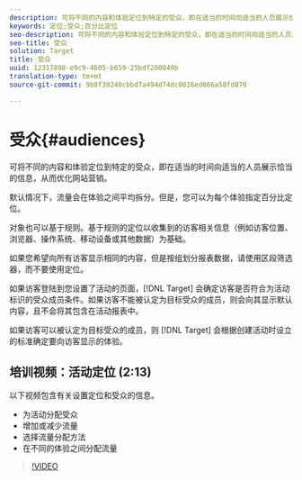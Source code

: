 ```yaml
---
description: 可将不同的内容和体验定位到特定的受众，即在适当的时间向适当的人员展示恰当的信息，从而优化网站营销。
keywords: 定位;受众;百分比定位
seo-description: 可将不同的内容和体验定位到特定的受众，即在适当的时间向适当的人员展示恰当的信息，从而优化网站营销。
seo-title: 受众
solution: Target
title: 受众
uuid: 12317898-e9c9-4605-b659-25bdf200849b
translation-type: tm+mt
source-git-commit: 9b8f39240cbbd7a494d74dc0016ed666a58fd870

---
```



# 受众{#audiences}

可将不同的内容和体验定位到特定的受众，即在适当的时间向适当的人员展示恰当的信息，从而优化网站营销。

默认情况下，流量会在体验之间平均拆分。但是，您可以为每个体验指定百分比定位。

对象也可以基于规则。基于规则的定位以收集到的访客相关信息（例如访客位置、浏览器、操作系统、移动设备或其他数据）为基础。

如果您希望向所有访客显示相同的内容，但是按组划分报表数据，请使用区段筛选器，而不要使用定位。

如果访客登陆到您设置了活动的页面，[!DNL Target] 会确定访客是否符合为活动标识的受众成员条件。如果访客不能被认定为目标受众的成员，则会向其显示默认内容，且不会将其包含在活动报表中。

如果访客可以被认定为目标受众的成员，则 [!DNL Target] 会根据创建活动时设立的标准确定要向访客显示的体验。

## 培训视频：活动定位 (2:13)

以下视频包含有关设置定位和受众的信息。

* 为活动分配受众
* 增加或减少流量
* 选择流量分配方法
* 在不同的体验之间分配流量

>[!VIDEO](https://video.tv.adobe.com/v/17385)
